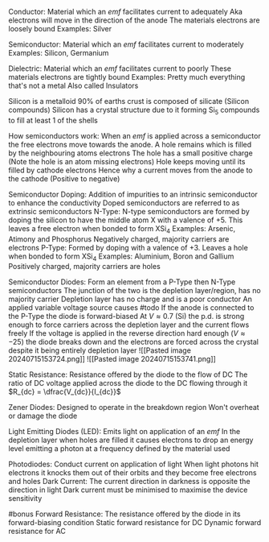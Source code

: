 Conductor: Material which an $emf$ facilitates current to adequately
	Aka electrons will move in the direction of the anode
	The materials electrons are loosely bound
	Examples: Silver

Semiconductor: Material which an $emf$ facilitates current to moderately
	Examples: Silicon, Germanium

Dielectric: Material which an $emf$ facilitates current to poorly
	These materials electrons are tightly bound
	Examples: Pretty much everything that's not a metal
	Also called Insulators

Silicon is a metalloid
90% of earths crust is composed of silicate (Silicon compounds)
Silicon has a crystal structure due to it forming Si$_5$ compounds to fill at least 1 of the shells

How semiconductors work:
	When an $emf$ is applied across a semiconductor the free electrons move towards the anode. A hole remains which is filled by the neighbouring atoms electrons
	The hole has a small positive charge (Note the hole is an atom missing electrons)
	Hole keeps moving until its filled by cathode electrons
	Hence why a current moves from the anode to the cathode (Positive to negative)

Semiconductor Doping:
	Addition of impurities to an intrinsic semiconductor to enhance the conductivity
	Doped semiconductors are referred to as extrinsic semiconductors
	N-Type:
		N-type semiconductors are formed by doping the silicon to have the middle atom X with a valence of +5. This leaves a free electron when bonded to form XSi$_4$
		Examples: Arsenic, Atimony and Phosphorus
		Negatively charged, majority carriers are electrons
	P-Type:
		Formed by doping with a valence of +3. Leaves a hole when bonded to form XSi$_4$
		Examples: Aluminium, Boron and Gallium
		Positively charged, majority carriers are holes

Semiconductor Diodes:
	Form an element from a P-Type then N-Type semiconductors
	The junction of the two is the depletion layer/region, has no majority carrier
	Depletion layer has no charge and is a poor conductor
	An applied variable voltage source causes #todo
	If the anode is connected to the P-Type the diode is forward-biased
		At $V \approx 0.7$ (Si) the p.d. is strong enough to force carriers across the depletion layer and the current flows freely
	If the voltage is applied in the reverse direction hard enough ($V \approx -25$) the diode breaks down and the electrons are forced across the crystal despite it being entirely depletion layer 
	![[Pasted image 20240715153724.png]]
	![[Pasted image 20240715153741.png]]

Static Resistance:
	Resistance offered by the diode to the flow of DC
	The ratio of DC voltage applied across the diode to the DC flowing through it
	$R_{dc} = \dfrac{V_{dc}}{I_{dc}}$

Zener Diodes:
	Designed to operate in the breakdown region
	Won't overheat or damage the diode

Light Emitting Diodes (LED):
	Emits light on application of an $emf$
	In the depletion layer when holes are filled it causes electrons to drop an energy level emitting a photon at a frequency defined by the material used

Photodiodes:
	Conduct current on application of light
	When light photons hit electrons it knocks them out of their orbits and they become free electrons and holes
	Dark Current:
		The current direction in darkness is opposite the direction in light
		Dark current must be minimised to maximise the device sensitivity

#bonus
Forward Resistance:
	The resistance offered by the diode in its forward-biasing condition
	Static forward resistance for DC
	Dynamic forward resistance for AC